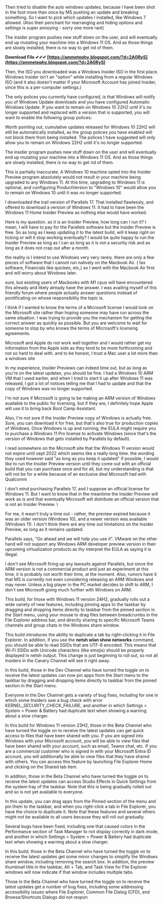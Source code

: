 Then tried to disable the auto windows updates, because I have been shot in the foot more than once by MS pushing an update and breaking something. So I want to pick which updates I installed, like Windows 7 allowed. (Also their penchant for rearranging and hiding options and settings is super annoying - sorry one more rant)
 
The insider program pushes new stuff down on the user, and will eventually end up mutating your machine into a Windows 11 OS. And as those things are slowly installed, there is no way to get rid of them.
 
**Download File ✔✔✔ [https://ammetephy.blogspot.com/?d=2A0RyS](https://ammetephy.blogspot.com/?d=2A0RyS)**


 
Then, the ISO you downloaded was a Windows Insider ISO in the first place. Windows Insider isn't an "option" while installing from a regular Windows ISO (and it also doesn't matter if your Microsoft Account has joined Insider, since this is a per-computer settings.)
 
The only polices you currently have configured, is that Windows will notify you of Windows Update downloads and you have configured Automatic Windows Update. If you want to remain on Windows 10 22H2 until it's no longer supported and replaced with a version that is supported, you will want to enable the following group polices:
 
Worth pointing out, cumulative updates released for Windows 10 22H2 will still be automatically installed, as the group polices you have enabled will not block them from being installed. The polices I have suggested will only allow you to remain on Windows 22H2 until it's no longer supported.
 
The insider program pushes new stuff down on the user and will eventually end up mutating your machine into a Windows 11 OS. And as those things are slowly installed, there is no way to get rid of them.
 
This is partially inaccurate. A Windows 10 machine opted into the Insider Preview program absolutely would not result in your machine being upgraded to any Windows 11. At this time, upgrading to Windows 11 is optional, and configuring ProductVersion to "Windows 10" would allow you to remain on Windows 10 until it was no longer supported.
 
I downloaded the trail version of Parallels 17. That installed flawlessly, and offered to download a version of Windows 11. It had to have been the Windows 11 Home Insider Preview as nothing else would have worked.
 
Here is my question. as it is an Insider Preview, how long can I run it? I mean, I will have to pay for the Parallels software but the Insider Preview is free. So as long as I keep updating it to the latest build, will it keep right on ticking or will it stop working eventually? I would be quite happy to run the Insider Preview as long as I can as long as it is not a security risk and as long as it does not crap out after a month.

the reality is I intend to use Windows very very rarely. there are only a few pieces of software that I cannot run natively on the Macbook Air. ( tax software, Financials like quicken, etc,) so I went with the Macbook Air first and will worry about Windows later.
 
sure, but existing users of Macbooks with M1 cpus will have encountered this already and likely already have the answer. I was availing myself of this friendly forum where people actually answer questions instead of pontificating on whose responsibility the topic is.
 
I think if I wanted to know the terms of a Microsoft license I would look on the Microsoft site rather than hoping someone may have run across the same situation. I was trying to provide you the mechanism for getting the correct answer as quickly as possible. But you are welcome to wait for someone to stop by who knows the terms of Microsoft's licensing agreements.
 
Microsoft and Apple do not work well together and I would rather get my information from the Apple side as they tend to be more forthcoming and not so hard to deal with. and to be honest, I trust a Mac user a lot more than a windows site
 
In my experience, Insider Previews can indeed time out, but as long as you're on the latest updates, you should be fine. I had a Windows 10 ARM VM that I used earlier, and when I tried to start it up after Windows 11 was released, I got a lot of notices telling me that I had to update and that the copy of Windows was no longer supported.
 
I'm not sure if Microsoft is going to be making an ARM version of Windows available to the public for licensing, but if they are, I definitely hope Apple will use it to bring back Boot Camp Assistant.
 
Also, I'm not sure if the Insider Preview copy of Windows is actually free. Sure, you can download it for free, but that's also true for production copies of Windows. Once Windows is up and running, the EULA might require you to purchase a Windows 11 Pro license to activate Windows (since that's the version of Windows that gets installed by Parallels by default).
 
I read somewhere on the Microsoft site that the Windows 11 version would not expire until sept 2022 which seems like a really long time. the wording they used however said "as long as you keep it updated" if possible, I would like to run the Insider Preview version until they come out with an official build that you can purchase once and for all, but my understanding is that will not be for a while because of an exclusive deal Microsoft had with Qualcomm
 
I don't mind purchasing Parallels 17, and I suppose an official license for Windows 11. But I want to know that in the meantime the Insider Preview will work as is and that eventually Microsoft will distribute an official version that is not an Insider Preview. \
 
For me, it wasn't truly a time out - rather, the preview expired because it was an older version (Windows 10), and a newer version was available (Windows 11). I don't think there are any time out limitations on the Insider Preview, as long as it remains updated.
 
Parallels says, "Go ahead and we will help you use it". VMware on the other hand will not support any Windows ARM developer preview version in their upcoming virtualization products as thy interpret the EULA as saying it is illegal.
 
I don't see Microsoft firing up any lawsuits against Parallels, but since the ARM version is not a commercial product and just an experiment at this time, it is probably not worth their time, at the moment. Also, rumors have it that MS is currently not even considering releasing an ARM Windows and may never. Unless a big player in the PC market decides to shift to ARM, I don't see Microsoft going much further with Windows on ARM.
 
This build, for those with Windows 11 version 24H2, gradually rolls out a wide variety of new features, including pinning apps to the taskbar by dragging and dropping items directly to taskbar from the pinned section in the Start menu, using your mouse to drag files between breadcrumbs in the File Explorer address bar, and directly sharing to specific Microsoft Teams channels and group chats in the Windows share window.
 
This build introduces the ability to duplicate a tab by right-clicking it in File Explorer. In addition, if you use the **netsh wlan show networks** command, you should be able to read SSIDs that are UTF-8 encoded. This means that Wi-Fi SSIDs with Unicode characters (like emojis) should be properly displayed in netsh output. This change is just beginning to roll out, so not all Insiders in the Canary Channel will see it right away.
 
In this build, those in the Dev Channel who have turned the toggle on to receive the latest updates can now pin apps from the Start menu to the taskbar by dragging and dropping items directly to taskbar from the pinned section in the Start menu.
 
Everyone in the Dev Channel gets a variety of bug fixes, including for one in which some Insiders saw a bug check with error KERNEL\_SECURITY\_CHECK\_FAILURE, and another in which Settings > System > Power & Battery had duplicate text when showing a warning about a slow charger.
 
In this build for Windows 11 version 23H2, those in the Beta Channel who have turned the toggle on to receive the latest updates can get quick access to files that have been shared with you. If you are signed into Windows with your Microsoft account, you will be able to view files that have been shared with your account, such as email, Teams chat, etc. If you are a commercial customer who is signed in with your Microsoft Entra ID account, you will additionally be able to view files that they have shared with others. You can access this feature by launching File Explorer Home and clicking on the Shared tab item.
 
In addition, those in the Beta Channel who have turned the toggle on to receive the latest updates can access Studio Effects in Quick Settings from the system tray of the taskbar. Note that this is being gradually rolled out and so is not yet available to everyone.
 
In this update, you can drag apps from the Pinned section of the menu and pin them to the taskbar, and when you right-click a tab in File Explorer, you have the choice to duplicate it. Note that these features and several others might not be available to all users because they will roll out gradually.
 
Several bugs have been fixed, including one that caused colors in the Performance section of Task Manager to not display correctly in dark mode, and another in which Settings > System > Power & Battery had duplicate text when showing a warning about a slow charger.
 
In this build, those in the Beta Channel who have turned the toggle on to receive the latest updates get some minor changes to simplify the Windows share window, including removing the search box. In addition, the preview thumbnail title in the taskbar, Alt + Tab, and Task View for File Explorer windows will now indicate if that window includes multiple tabs.
 
Those in the Beta Channel who have turned the toggle on to receive the latest updates get a number of bug fixes, including some addressing accessibility issues where File Explorer, Common File Dialog (CFD), and Browse/Shortcuts Dialogs did not respon